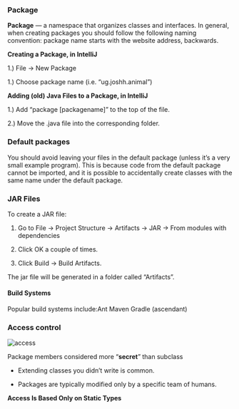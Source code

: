 ### Package

**Package** — a namespace that organizes classes and interfaces. In general, when creating packages you should follow the following naming convention: package name starts with the website address, backwards.

**Creating a Package, in IntelliJ**

1.) File → New Package

1.) Choose package name (i.e. “ug.joshh.animal”)

**Adding (old) Java Files to a Package, in IntelliJ**

1.) Add “package [packagename]” to the top of the file.

2.) Move the .java file into the corresponding folder.

### Default packages

You should avoid leaving your files in the default package (unless it’s a very small example program). This is because code from the default package cannot be imported, and it is possible to accidentally create classes with the same name under the default package.

### JAR Files

To create a JAR file: 

1. Go to File → Project Structure → Artifacts → JAR → From modules with dependencies

2.  Click OK a couple of times.

3. Click Build -> Build Artifacts.

The jar file will be generated in a folder called “Artifacts”.

#### Build Systems

Popular build systems include:Ant Maven Gradle (ascendant)



### Access control

![access](https://joshhug.gitbooks.io/hug61b/content/assets/access_modifiers.png)

Package members considered more “**secret**” than subclass

* Extending classes you didn’t write is common.

* Packages are typically modified only by a specific team of humans.

**Access Is Based Only on Static Types**